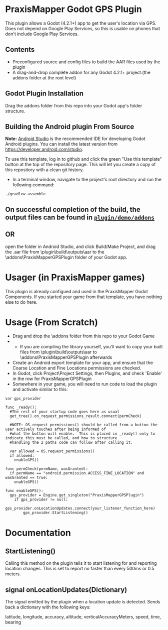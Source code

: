 # PraxisMapper Godot GPS Plugin
This plugin allows a Godot (4.2.1+) app to get the user's location via GPS. Does not depend on Google Play Services, so 
this is usable on phones that don't include Google Play Services.

## Contents
* Preconfigured source and config files to build the AAR files used by the plugin
* A drag-and-drop complete addon for any Godot 4.2.1+ project.(the addons folder at the root level)

## Godot Plugin Installation
Drag the addons folder from this repo into your Godot app's folder structure. 

## Building the Android plugin From Source
**Note:** [Android Studio](https://developer.android.com/studio) is the recommended IDE for
developing Godot Android plugins. 
You can install the latest version from https://developer.android.com/studio.

To use this template, log in to github and click the green "Use this template" button at the top 
of the repository page.
This will let you create a copy of this repository with a clean git history.

- In a terminal window, navigate to the project's root directory and run the following command:
```
./gradlew assemble
```
On successful completion of the build, the output files can be found in
[`plugin/demo/addons`](plugin/demo/addons)
-----
OR
-----
open the folder in Android Studio, and click Build/Make Project, and drag the .aar file from 
\plugin\build\outputs\aar to the \addons\PraxisMapperGPSPlugin folder of your Godot app.

# Usager (in PraxisMapper games)
This plugin is already configued and used in the PraxisMapper Godot Components. If you started your game from that template,
you have nothing else to do here.

# Usage (From Scratch)
* Drag and drop the \addons folder from this repo to your Godot Game
* * If you are compiling the library yourself, you'll want to copy your built files from \plugin\build\outputs\aar to \addons\PraxisMapperGPSPlugin afterwards
* Create an Android export template for your app, and ensure that the Coarse Location and Fine Locations permissions are checked.
* In Godot, click Project\Project Settings, then Plugins, and check 'Enable' in the row for PraxisMapperGPSPlugin
* Somewhere in your game, you will need to run code to load the plugin and activate similar to this:
```
var gps_provider

func _ready():
  #The rest of your startup code goes here as usual
  get_tree().on_request_permissions_result.connect(permCheck)
  
  #NOTE: OS.request_permissions() should be called from a button the user actively touches after being informed of 
  #what the button will enable.  This is placed in _ready() only to indicate this must be called, and how to structure
  #handling the 2 paths code can follow after calling it.

  var allowed = OS.request_permissions() 
  if allowed:
    enableGPS()

func permCheck(permName, wasGranted):
  if permName == "android.permission.ACCESS_FINE_LOCATION" and wasGranted == true:
    enableGPS()

func enableGPS():
  gps_provider = Engine.get_singleton("PraxisMapperGPSPlugin")
    if gps_provider != null:
      gps_provider.onLocationUpdates.connect(your_listener_function_here)
	    gps_provider.StartListening()
```

# Documentation

## StartListening()
Calling this method on the plugin tells it to start listening for and reporting location changes.
This is set to report no faster than every 500ms or 0.5 meters.

## signal onLocationUpdates(Dictionary)
The signal emitted by the plugin when a location update is detected.
Sends back a dictionary with the following keys:

latitude, longitude, accuracy, altitude, verticalAccuracyMeters, speed, time, bearing

